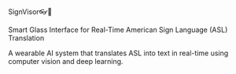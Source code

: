 SignVisor👓🤟

Smart Glass Interface for Real-Time American Sign Language (ASL) Translation


A wearable AI system that translates ASL into text in real-time using computer vision and deep learning.
